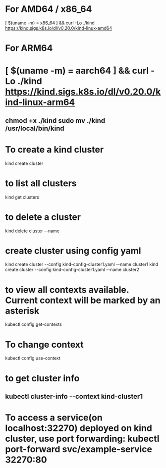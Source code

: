 # For AMD64 / x86_64
[ $(uname -m) = x86_64 ] && curl -Lo ./kind https://kind.sigs.k8s.io/dl/v0.20.0/kind-linux-amd64
# For ARM64
# [ $(uname -m) = aarch64 ] && curl -Lo ./kind https://kind.sigs.k8s.io/dl/v0.20.0/kind-linux-arm64
chmod +x ./kind
sudo mv ./kind /usr/local/bin/kind
----------------------------------
# To create a kind cluster
kind create cluster

# to list all clusters
kind get clusters

# to delete a cluster
kind delete cluster --name <cluster-name>

# create cluster using config yaml
kind create cluster --config kind-config-cluster1.yaml --name cluster1
kind create cluster --config kind-config-cluster1.yaml --name cluster2

# to view all contexts available. Current context will be marked by an asterisk
kubectl config get-contexts

# To change context
kubectl config use-context <Context>

# to get cluster info
kubectl cluster-info --context kind-cluster1
--------------------------------------

To access a service(on localhost:32270) deployed on kind cluster, use port forwarding:
kubectl port-forward svc/example-service 32270:80
=============================================